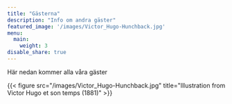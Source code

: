```yaml
---
title: "Gästerna"
description: "Info om andra gäster"
featured_image: '/images/Victor_Hugo-Hunchback.jpg'
menu:
  main:
    weight: 3
disable_share: true
---
```



Här nedan kommer alla våra gäster

{{< figure src="/images/Victor_Hugo-Hunchback.jpg" title="Illustration from Victor Hugo et son temps (1881)" >}}